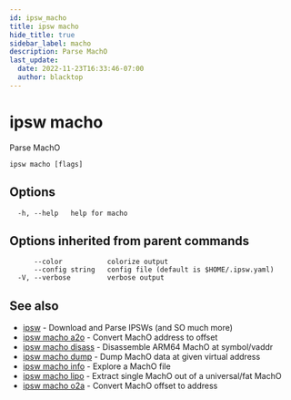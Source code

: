 ```yaml
---
id: ipsw_macho
title: ipsw macho
hide_title: true
sidebar_label: macho
description: Parse MachO
last_update:
  date: 2022-11-23T16:33:46-07:00
  author: blacktop
---
```

# ipsw macho

Parse MachO

```
ipsw macho [flags]
```

## Options

```
  -h, --help   help for macho
```

## Options inherited from parent commands

```
      --color           colorize output
      --config string   config file (default is $HOME/.ipsw.yaml)
  -V, --verbose         verbose output
```

## See also

* [ipsw](/docs/cli/macho/ipsw)	 - Download and Parse IPSWs (and SO much more)
* [ipsw macho a2o](/docs/cli/macho/ipsw_macho_a2o)	 - Convert MachO address to offset
* [ipsw macho disass](/docs/cli/macho/ipsw_macho_disass)	 - Disassemble ARM64 MachO at symbol/vaddr
* [ipsw macho dump](/docs/cli/macho/ipsw_macho_dump)	 - Dump MachO data at given virtual address
* [ipsw macho info](/docs/cli/macho/ipsw_macho_info)	 - Explore a MachO file
* [ipsw macho lipo](/docs/cli/macho/ipsw_macho_lipo)	 - Extract single MachO out of a universal/fat MachO
* [ipsw macho o2a](/docs/cli/macho/ipsw_macho_o2a)	 - Convert MachO offset to address


